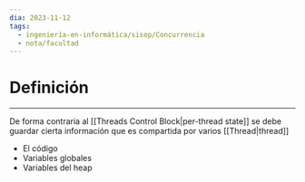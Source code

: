 ```yaml
---
dia: 2023-11-12
tags:
  - ingeniería-en-informática/sisop/Concurrencia
  - nota/facultad
---
```

# Definición
---
De forma contraria al [[Threads Control Block|per-thread state]] se debe guardar cierta información que es compartida por varios [[Thread|thread]]
* El código
* Variables globales
* Variables del heap